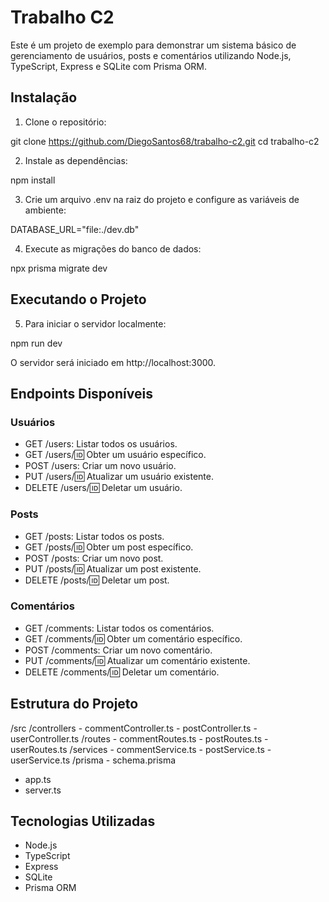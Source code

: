 # Trabalho C2

Este é um projeto de exemplo para demonstrar um sistema básico de gerenciamento de usuários, posts e comentários utilizando Node.js, TypeScript, Express e SQLite com Prisma ORM.

## Instalação

1. Clone o repositório:

git clone https://github.com/DiegoSantos68/trabalho-c2.git
cd trabalho-c2

2. Instale as dependências:

npm install

3. Crie um arquivo .env na raiz do projeto e configure as variáveis de ambiente:

DATABASE_URL="file:./dev.db"

4. Execute as migrações do banco de dados:

npx prisma migrate dev

## Executando o Projeto

5. Para iniciar o servidor localmente:

npm run dev

O servidor será iniciado em http://localhost:3000.

## Endpoints Disponíveis

### Usuários

- GET /users: Listar todos os usuários.
- GET /users/:id: Obter um usuário específico.
- POST /users: Criar um novo usuário.
- PUT /users/:id: Atualizar um usuário existente.
- DELETE /users/:id: Deletar um usuário.

### Posts

- GET /posts: Listar todos os posts.
- GET /posts/:id: Obter um post específico.
- POST /posts: Criar um novo post.
- PUT /posts/:id: Atualizar um post existente.
- DELETE /posts/:id: Deletar um post.

### Comentários

- GET /comments: Listar todos os comentários.
- GET /comments/:id: Obter um comentário específico.
- POST /comments: Criar um novo comentário.
- PUT /comments/:id: Atualizar um comentário existente.
- DELETE /comments/:id: Deletar um comentário.

## Estrutura do Projeto

/src
  /controllers
    - commentController.ts
    - postController.ts
    - userController.ts
  /routes
    - commentRoutes.ts
    - postRoutes.ts
    - userRoutes.ts
  /services
    - commentService.ts
    - postService.ts
    - userService.ts
  /prisma
    - schema.prisma
  - app.ts
  - server.ts

## Tecnologias Utilizadas

- Node.js
- TypeScript
- Express
- SQLite
- Prisma ORM

